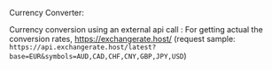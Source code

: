 Currency Converter:

Currency conversion using an external api call :
For getting actual the conversion rates,  https://exchangerate.host/
(request sample: `https://api.exchangerate.host/latest?base=EUR&symbols=AUD,CAD,CHF,CNY,GBP,JPY,USD`)
